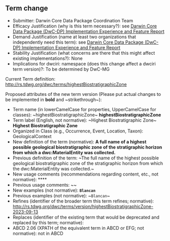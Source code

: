 ## Term change

* Submitter: Darwin Core Data Package Coordination Team
* Efficacy Justification (why is this term necessary?): see [Darwin Core Data Package (DwC-DP) Implementation Experience and Feature Report](https://gbif.github.io/dwc-dp/docs/dwc_dp_implementation_feature_reports.pdf)
* Demand Justification (name at least two organizations that independently need this term): see [Darwin Core Data Package (DwC-DP) Implementation Experience and Feature Report](https://gbif.github.io/dwc-dp/docs/dwc_dp_implementation_feature_reports.pdf)
* Stability Justification (what concerns are there that this might affect existing implementations?): None
* Implications for dwciri: namespace (does this change affect a dwciri term version)?: To be determined by DwC-MG

Current Term definition: http://rs.tdwg.org/dwc/terms/highestBiostratigraphicZone

Proposed attributes of the new term version (Please put actual changes to be implemented in **bold** and ~strikethrough~):

* Term name (in lowerCamelCase for properties, UpperCamelCase for classes): ~highestBiostratigraphicZone~ **highestBiostratigraphicZone**
* Term label (English, not normative): ~Highest Biostratigraphic Zone~ **Highest Biostratigraphic Zone**
* Organized in Class (e.g., Occurrence, Event, Location, Taxon): GeologicalContext
* New definition of the term (normative): **A full name of a highest possible geological biostratigraphic zone of the stratigraphic horizon from which a dwc:MaterialEntity was collected.**
* Previous definition of the term: ~The full name of the highest possible geological biostratigraphic zone of the stratigraphic horizon from which the dwc:MaterialEntity was collected.~
* New usage comments (recommendations regarding content, etc., not normative): **** 
* Previous usage comments: ~~
* New examples (not normative): **`Blancan`**
* Previous examples (not normative): ~`Blancan`~
* Refines (identifier of the broader term this term refines; normative): http://rs.tdwg.org/dwc/terms/version/highestBiostratigraphicZone-2023-09-13
* Replaces (identifier of the existing term that would be deprecated and replaced by this term; normative): 
* ABCD 2.06 (XPATH of the equivalent term in ABCD or EFG; not normative): not in ABCD
